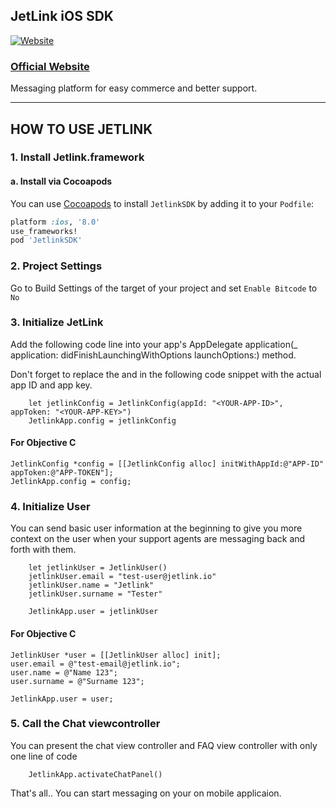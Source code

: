 ## JetLink iOS SDK
[![Website](https://static.wixstatic.com/media/5750ed_9f0be19719cc4fdb89b40bdf78e22584~mv2.png/v1/fill/w_203,h_137,al_c,q_85,usm_0.66_1.00_0.01,enc_auto/Jetlink%20New%20Logo.png)](https://jetlink.io)
### [Official Website](https://jetlink.io/)

Messaging platform for easy commerce and better support.

----------------------------------------------------------------------------------------
  

## HOW TO USE JETLINK

### 1. Install Jetlink.framework

#### a. Install via Cocoapods

You can use [Cocoapods](http://cocoapods.org/) to install `JetlinkSDK` by adding it to your `Podfile`:

```ruby
platform :ios, '8.0'
use_frameworks!
pod 'JetlinkSDK'
```

### 2. Project Settings

Go to Build Settings of the target of your project and set `Enable Bitcode` to `No`

### 3. Initialize JetLink

Add the following code line into your app's AppDelegate application(_ application: didFinishLaunchingWithOptions launchOptions:) method. 

Don't forget to replace the <YOUR-APP-ID> and <YOUR-APP-KEY> in the following code snippet with the actual app ID and app key.   

```		
	let jetlinkConfig = JetlinkConfig(appId: "<YOUR-APP-ID>", appToken: "<YOUR-APP-KEY>")
	JetlinkApp.config = jetlinkConfig
```

#### For Objective C
```
JetlinkConfig *config = [[JetlinkConfig alloc] initWithAppId:@"APP-ID" appToken:@"APP-TOKEN"];
JetlinkApp.config = config;

```


### 4. Initialize User

You can send basic user information at the beginning to give you more context on the user when your support agents are messaging back and forth with them.   

```
	let jetlinkUser = JetlinkUser()
	jetlinkUser.email = "test-user@jetlink.io"
	jetlinkUser.name = "Jetlink"
	jetlinkUser.surname = "Tester"
	
	JetlinkApp.user = jetlinkUser

```

#### For Objective C
```
JetlinkUser *user = [[JetlinkUser alloc] init];
user.email = @"test-email@jetlink.io";
user.name = @"Name 123";
user.surname = @"Surname 123";

JetlinkApp.user = user;
```


### 5. Call the Chat viewcontroller

You can present the chat view controller and FAQ view controller with only one line of code

```
	JetlinkApp.activateChatPanel()	
```

That's all.. You can start messaging on your on mobile applicaion.



